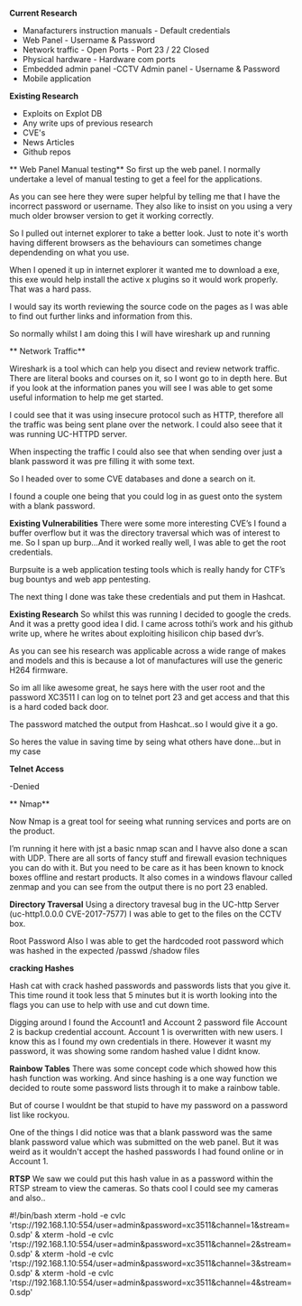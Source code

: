 

**Current Research** 
- Manafacturers instruction manuals - Default credentials
- Web Panel - Username & Password
- Network traffic - Open Ports - Port 23 / 22 Closed
- Physical hardware - Hardware com ports
- Embedded admin panel -CCTV Admin panel - Username & Password
- Mobile application 


**Existing Research**
- Exploits on Explot DB
- Any write ups of previous research
- CVE's 
- News Articles
- Github repos


** Web Panel Manual testing**
So first up the web panel.
I normally undertake a level of manual testing to get a feel for the applications.

As you can see here they were super helpful by telling me that I have the incorrect password or username.
They also like to insist on you using a very much older browser version to get it working correctly.

So I pulled out internet explorer to take a better look.
Just to note it's worth having different browsers as the behaviours can sometimes change dependending on what you use. 

When I opened it up in internet explorer it wanted me to download a exe, this exe would help install the active x plugins so it would work properly. 
That was a hard pass. 

I would say its worth reviewing the source code on the pages as I was able to find out further links and information from this. 

So normally whilst I am doing this I will have wireshark up and running

** Network Traffic**

Wireshark is a tool which can help you disect and review network traffic. 
There are literal books and courses on it, so I wont go to in depth here.
But if you look at the information panes you will see I was able to get some useful information to help me get started. 

I could see that it was using insecure protocol such as HTTP, therefore all the traffic was being sent plane over the network.
I could also seee that it was running UC-HTTPD server.

When inspecting the traffic I could also see that when sending over just a blank password it was pre filling it with some text. 

So I headed over to some CVE databases and done a search on it.  

I found a couple one being that you could log in as guest onto the system with a blank password. 

**Existing Vulnerabilities**
There were some more interesting CVE’s I found a buffer overflow but it was the directory traversal which was of interest to me.
So I span up burp...And it worked really well, I was able to get the root credentials. 

Burpsuite is a web application testing tools which is really handy for CTF’s bug bountys and web app pentesting. 

The next thing I done was take these credentials and put them in Hashcat.



**Existing Research**
So whilst this was running I decided to google the creds.
And it was a pretty good idea I did. 
I came across tothi’s work and his github write up, where he writes about exploiting hisilicon chip based dvr’s. 

As you can see his research was applicable across a wide range of makes and models and this is because a lot of manufactures will use the generic H264 firmware. 

So im all like awesome great, he says here with the user root and the password XC3511 I can log on to telnet port 23 and get access and that this is a hard coded back door.

The password matched the output from Hashcat..so I would give it a go.

So heres the value in saving time by seing what others have done...but in my case


**Telnet Access**

 -Denied
 
 ** Nmap**

Now Nmap is a great tool for seeing what running services and ports are on the product.

I’m running it here with jst a basic nmap scan and I havve also done a scan with UDP.
There are all sorts of fancy stuff and firewall evasion techniques you can do with it.
But you need to be care as it has been known to knock boxes offline and restart products. 
It also comes in a windows flavour called zenmap and you can see from the output there is no port 23 enabled. 


**Directory Traversal**
Using a directory travesal bug in the UC-http Server (uc-http1.0.0.0 CVE-2017-7577) I was able to get to the files on the CCTV box.

Root Password
Also I was able to get the hardcoded root password which was hashed in the expected /passwd /shadow files

**cracking Hashes**

Hash cat with crack hashed passwords and passwords lists that you give it.
This time round it took less that 5 minutes but it is worth looking into the flags you can use to help with use and cut down time.  


Digging around I found the Account1 and Account 2 password file
Account 2 is backup credential account. Account 1 is overwritten with new users.
I know this as I found my own credentials in there.
However it wasnt my password, it was showing some random hashed value I didnt know. 



**Rainbow Tables**
There was some concept code which showed how this hash function was working. 
And since hashing is a one way function we decided to route some password lists through it to make a rainbow table. 

But of course I wouldnt be that stupid to have my password on a password list like rockyou.

One of the things I did notice was that a blank password was the same blank password value which was submitted on the web panel.
But it was weird as it wouldn't accept the hashed passwords I had found online or in Account 1. 



**RTSP**
We saw we could put this hash value in as a password within the RTSP stream to view the cameras.
So thats cool I could see my cameras and also..

#!/bin/bash
xterm -hold -e cvlc 'rtsp://192.168.1.10:554/user=admin&password=xc3511&channel=1&stream=0.sdp' &
xterm -hold -e cvlc 'rtsp://192.168.1.10:554/user=admin&password=xc3511&channel=2&stream=0.sdp' &
xterm -hold -e cvlc 'rtsp://192.168.1.10:554/user=admin&password=xc3511&channel=3&stream=0.sdp' &
xterm -hold -e cvlc 'rtsp://192.168.1.10:554/user=admin&password=xc3511&channel=4&stream=0.sdp'






